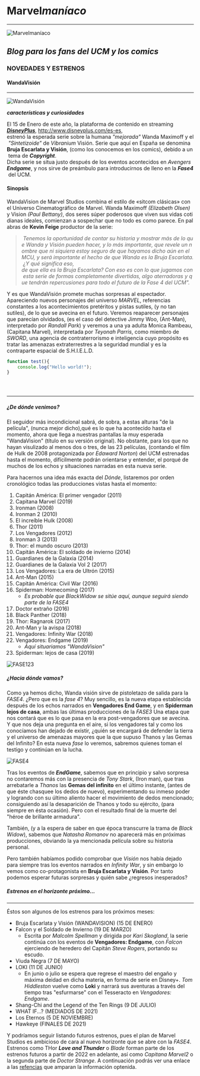 # Marvel*maníaco*
-----

![Marvel*maníaco*](MarvelLogo.svg)

## *Blog para los fans del UCM y los comics*

### NOVEDADES Y ESTRENOS

#### WandaVisión

---
![WandaVisión](wandavisión.jpg) 

***características y curiosidades***

El 15 de Enero de este año, la plataforma de contenido en streaming [***DisneyPlus***](http://www.disneyplus.com/es-es), <http://www.disneyplus.com/es-es>, estrenó la esperada serie sobre la humana *"mejorada"* Wanda Maximoff y el *"Sintetizoide"* de *Vibranium* Visión. Serie que aquí en España se denomina **Bruja Escarlata y Visión**, (como los conocemos en los comics), debido a un tema de ***Copyright***. 
Dicha serie se situa justo después de los eventos acontecidos en *Avengers**Endgame***, y nos sirve de preámbulo para introducirnos de lleno en la ***Fase4*** del UCM.

#### Sinopsis

WandaVision de Marvel Studios combina el estilo de «sitcom clásicas» con el Universo Cinematográfico de Marvel. Wanda Maximoff *(Elizabeth Olsen)* y Vision *(Paul Bettany)*, dos seres súper poderosos que viven sus vidas cotidianas ideales, comienzan a sospechar que no todo es como parece. En palabras de **Kevin Feige** productor de la serie:

> *Tenemos la oportunidad de contar su historia y mostrar más de lo que Wanda y Visión pueden hacer, y lo más importante, que revele un nombre que ni siquiera estoy seguro de que hayamos dicho aún en el MCU, y será importante el hecho de que Wanda es la Bruja Escarlata. ¿Y qué significa eso, de que ella es la Bruja Escarlata? Con eso es con lo que jugamos con esta serie de formas completamente divertidas, algo aterradoras y que tendrán repercusiones para todo el futuro de la Fase 4 del UCM".*

Y es que WandaVisión promete muchas sorpresas al espectador. Apareciendo nuevos personajes del universo *MARVEL*, referencias constantes a los acontecimientos pretéritos y pistas sutiles, (y no tan sutiles), de lo que se avecina en el futuro. Veremos reaparecer personajes que parecían olvidados, (es el caso del detective Jimmy Woo, (Ant-Man), interpretado por *Randall Park*) y veremos a una ya adulta Monica Rambeau, (Capitana Marvel), interpretada por *Teyonah Parris*, como miembro de *SWORD*, una agencia de contraterrorismo e inteligencia cuyo propósito es tratar las amenazas extraterrestres a la seguridad mundial y es la contraparte espacial de S.H.I.E.L.D.

```javascript
function test(){
	console.log("Hello world!");
}





```
---
##### ¿De dónde venimos?

El seguidor más incondicional sabrá, de sobra, a estas alturas \"de la película", (nunca mejor dicho),qué es lo que ha acontecido hasta el momento, ahora que llega a nuestras pantallas la muy esperada "WandaVision" (título en su versión original). No obstante, para los que no hayan visulizado al menos dos o tres, de las 23 películas, (contando el film de Hulk de 2008 protagonizada por *Edaward Norton*) del UCM estrenadas hasta el momento, difícilmente podrán orientarse y entender, el porqué de muchos de los echos y situaciones narradas en esta nueva serie.

Para hacernos una idea más exacta del *Dónde*, listaremos por orden cronológico todas las producciones vistas hasta el momento:
1. Capitán América: El primer vengador (2011)
2. Capitana Marvel (2019)
3. Ironman (2008)
4. Ironman 2 (2010)
5. El increíble Hulk (2008)
6. Thor (2011)
7. Los Vengadores (2012)
8. Ironman 3 (2013)
9. Thor: el mundo oscuro (2013)
10. Capitán América: El soldado de invierno (2014)
11. Guardianes de la Galaxia (2014)
12. Guardianes de la Galaxia Vol 2 (2017)
13. Los Vengadores: La era de Ultrón (2015)
14. Ant-Man (2015)
15. Capitán América: Civil War (2016)
16. Spiderman: Homecoming (2017)
	- *Es probable que BlackWidow se sitúe aquí, aunque seguirá siendo parte de la FASE4*
17. Doctor extraño (2016)
18. Black Panther (2018)
19. Thor: Ragnarok (2017)
20. Ant-Man y la avispa (2018)
21. Vengadores: Infinity War (2018)
22. Vengadores: Endgame (2019)
	- *Aquí situariamos "WandaVision"*
23. Spiderman: lejos de casa (2019)

![FASE123](FASE123.jpg)

##### ¿Hacia dónde vamos?

Como ya hemos dicho, Wanda visión sirve de pistoletazo de salida para la *FASE4*. ¿Pero que es la *fase 4*? Muy sencillo, es la nueva etapa establecida después de los echos narrados en **Vengadores End Game**, y en **Spiderman lejos de casa**, ambas las últimas producciones de la *FASE3* Una etapa que nos contará que es lo que pasa en la era post-vengadores que se avecina. Y que nos deja una pregunta en el aire, si los vengadores tal y como los conocíamos han dejado de existir, ¿quién se encargará de defender la tierra y el universo de amenazas mayores que la que supuso Thanos y las Gemas del Infinito? En esta nueva *fase* lo veremos, sabremos quienes toman el testigo y continúan en la lucha.

![FASE4](FASE4.jpg)

Tras los eventos de ***EndGame***, sabemos que en principio y salvo sorpresa no contaremos más con la presencia de *Tony Stark*, (Iron man), que tras arrebatarle a *Thanos* las **Gemas del infinito** en el último instante, (antes de que éste chasquee los dedos de nuevo), experimentando su inmeso poder y logrando con su último aliento hacer el movimiento de dedos mencionado; consiguiendo así la desaparición de Thanos y todo su ejército, (para siempre en ésta ocasión). Pero con el resultado final de la muerte del "héroe de brillante armadura".

También, (y a la espera de saber en que época transcurre la trama de *Black Widow*), sabemos que *Natasha Romanov* no aparecerá más en próximas producciones, obviando la ya mencionada película sobre su historia personal.

Pero también habíamos podido comprobar que *Visión* nos había dejado para siempre tras los eventos narrados en *Infinity War*, y sin embargo lo vemos como co-protagonista en **Bruja Escarlata y Visión**. Por tanto podemos esperar futuras sorpresas y quién sabe ¿regresos inesperados?

##### Estrenos en el horizonte próximo...
---
Éstos son algunos de los estrenos para los próximos meses:
- Bruja Escarlata y Visión (WANDAVISION) (15 DE ENERO)
- Falcon y el Soldado de Invierno (19 DE MARZO)
	- Escrita por *Malcolm Spellman* y dirigida por *Kari Skogland*, la serie continúa con los eventos de **Vengadores: Endgame**, con *Falcon* ejerciendo de heredero del Capitán *Steve Rogers*, portando su escudo.
- Viuda Negra (7 DE MAYO)
- LOKI (11 DE JUNIO)
	- En junio o julio se espera que regrese el maestro del engaño y máxima deidad en dicha materia, en forma de serie en Disney+. *Tom Hiddleston* vuelve como **Loki** y narrará sus aventuras a través del tiempo tras "esfurmarse" con el Tesseracto en *Vengadores: Endgame*.
- Shang-Chi and the Legend of the Ten Rings (9 DE JULIO)
- WHAT IF...? (MEDIADOS DE 2021)
- Los Eternos (5 DE NOVIEMBRE)
- Hawkeye (FINALES DE 2021)

Y podríamos seguir listando futuros estrenos, pues el plan de Marvel Studios es ambicioso de cara al nuevo horizonte que se abre con la *FASE4*. Estrenos como THor ***Love and Thunder*** o *Blade* forman parte de los estrenos futuros a partir de 2022 en adelante, así como *Capitana Marvel2* o la segunda parte de *Doctor Strange*. A continuación podrás ver una enlace a las [refencias]( https://sergioagra.github.io/referenciasGitHub.io/. ) que amparan la información optenida.






